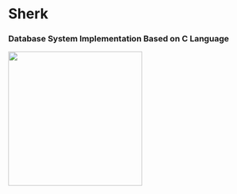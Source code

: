 # Sherk

### Database System Implementation Based on C Language

<img width="270px" src="https://github.com/Lvsi-China/Sherk/raw/master/extra/image/sherk.jpeg">
